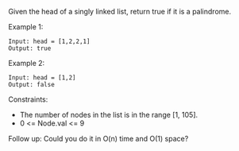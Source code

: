 Given the head of a singly linked list, return true if it is a palindrome.

Example 1:
```
Input: head = [1,2,2,1]
Output: true
```

Example 2:
```
Input: head = [1,2]
Output: false
``` 

Constraints:
- The number of nodes in the list is in the range [1, 105].
- 0 <= Node.val <= 9

Follow up: Could you do it in O(n) time and O(1) space?